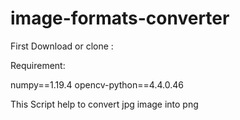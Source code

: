 # image-formats-converter
First Download or clone :

Requirement:

numpy==1.19.4
opencv-python==4.4.0.46

This Script help to convert jpg image into png 
